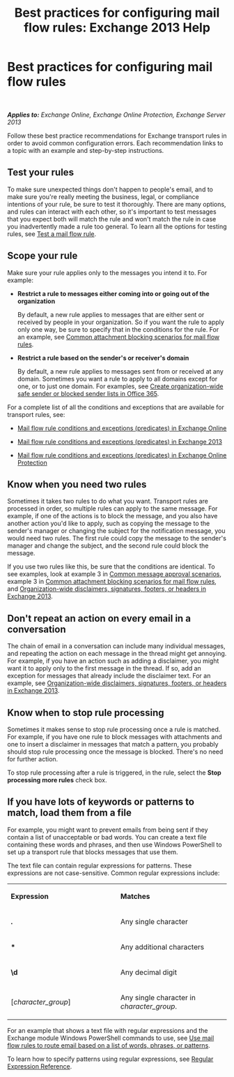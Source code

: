 ﻿---
title: 'Best practices for configuring mail flow rules: Exchange 2013 Help'
TOCTitle: Best practices for configuring mail flow rules
ms:assetid: abd863c3-c0ce-42f3-9470-a573adc3cbba
ms:mtpsurl: https://technet.microsoft.com/en-us/library/Dn960147(v=EXCHG.150)
ms:contentKeyID: 65236534
ms.date: 12/10/2017
mtps_version: v=EXCHG.150
---

# Best practices for configuring mail flow rules

 

_**Applies to:** Exchange Online, Exchange Online Protection, Exchange Server 2013_


Follow these best practice recommendations for Exchange transport rules in order to avoid common configuration errors. Each recommendation links to a topic with an example and step-by-step instructions.

## Test your rules

To make sure unexpected things don't happen to people's email, and to make sure you're really meeting the business, legal, or compliance intentions of your rule, be sure to test it thoroughly. There are many options, and rules can interact with each other, so it's important to test messages that you expect both will match the rule and won't match the rule in case you inadvertently made a rule too general. To learn all the options for testing rules, see [Test a mail flow rule](test-a-mail-flow-rule-exchange-2013-help.md).

## Scope your rule

Make sure your rule applies only to the messages you intend it to. For example:

  - **Restrict a rule to messages either coming into or going out of the organization**
    
    By default, a new rule applies to messages that are either sent or received by people in your organization. So if you want the rule to apply only one way, be sure to specify that in the conditions for the rule. For an example, see [Common attachment blocking scenarios for mail flow rules](common-attachment-blocking-scenarios-for-mail-flow-rules-exchange-2013-help.md).

  - **Restrict a rule based on the sender's or receiver's domain**
    
    By default, a new rule applies to messages sent from or received at any domain. Sometimes you want a rule to apply to all domains except for one, or to just one domain. For examples, see [Create organization-wide safe sender or blocked sender lists in Office 365](https://technet.microsoft.com/en-us/library/dn198251\(v=exchg.150\)).

For a complete list of all the conditions and exceptions that are available for transport rules, see:

  - [Mail flow rule conditions and exceptions (predicates) in Exchange Online](https://technet.microsoft.com/en-us/library/jj919235\(v=exchg.150\))

  - [Mail flow rule conditions and exceptions (predicates) in Exchange 2013](mail-flow-rule-conditions-and-exceptions-predicates-in-exchange-2013-exchange-2013-help.md)

  - [Mail flow rule conditions and exceptions (predicates) in Exchange Online Protection](https://technet.microsoft.com/en-us/library/jj919234\(v=exchg.150\))

## Know when you need two rules

Sometimes it takes two rules to do what you want. Transport rules are processed in order, so multiple rules can apply to the same message. For example, if one of the actions is to block the message, and you also have another action you'd like to apply, such as copying the message to the sender's manager or changing the subject for the notification message, you would need two rules. The first rule could copy the message to the sender's manager and change the subject, and the second rule could block the message.

If you use two rules like this, be sure that the conditions are identical. To see examples, look at example 3 in [Common message approval scenarios](common-message-approval-scenarios-exchange-2013-help.md), example 3 in [Common attachment blocking scenarios for mail flow rules](common-attachment-blocking-scenarios-for-mail-flow-rules-exchange-2013-help.md), and [Organization-wide disclaimers, signatures, footers, or headers in Exchange 2013](organization-wide-disclaimers-signatures-footers-or-headers-exchange-online-help.md).

## Don't repeat an action on every email in a conversation

The chain of email in a conversation can include many individual messages, and repeating the action on each message in the thread might get annoying. For example, if you have an action such as adding a disclaimer, you might want it to apply only to the first message in the thread. If so, add an exception for messages that already include the disclaimer text. For an example, see [Organization-wide disclaimers, signatures, footers, or headers in Exchange 2013](organization-wide-disclaimers-signatures-footers-or-headers-exchange-online-help.md).

## Know when to stop rule processing

Sometimes it makes sense to stop rule processing once a rule is matched. For example, if you have one rule to block messages with attachments and one to insert a disclaimer in messages that match a pattern, you probably should stop rule processing once the message is blocked. There's no need for further action.

To stop rule processing after a rule is triggered, in the rule, select the **Stop processing more rules** check box.

## If you have lots of keywords or patterns to match, load them from a file

For example, you might want to prevent emails from being sent if they contain a list of unacceptable or bad words. You can create a text file containing these words and phrases, and then use Windows PowerShell to set up a transport rule that blocks messages that use them.

The text file can contain regular expressions for patterns. These expressions are not case-sensitive. Common regular expressions include:


<table>
<colgroup>
<col style="width: 50%" />
<col style="width: 50%" />
</colgroup>
<tbody>
<tr class="odd">
<td><p><strong>Expression</strong></p></td>
<td><p><strong>Matches</strong></p></td>
</tr>
<tr class="even">
<td><p><strong>.</strong></p></td>
<td><p>Any single character</p></td>
</tr>
<tr class="odd">
<td><p><strong>*</strong></p></td>
<td><p>Any additional characters</p></td>
</tr>
<tr class="even">
<td><p><strong>\d</strong></p></td>
<td><p>Any decimal digit</p></td>
</tr>
<tr class="odd">
<td><p>[<em>character_group</em>]</p></td>
<td><p>Any single character in <em>character_group</em>.</p></td>
</tr>
</tbody>
</table>


For an example that shows a text file with regular expressions and the Exchange module Windows PowerShell commands to use, see [Use mail flow rules to route email based on a list of words, phrases, or patterns](use-mail-flow-rules-to-route-email-based-on-a-list-of-words-phrases-or-patterns-exchange-2013-help.md).

To learn how to specify patterns using regular expressions, see [Regular Expression Reference](https://go.microsoft.com/fwlink/p/?linkid=532394).

